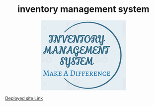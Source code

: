 
  <h1 align=center>inventory management system</h1>
  <div style="text-align:center"><img src="/asset/image/logo.png" alt="Inventory Management System Logo"/></div>
  
  <a href='web-01.leulnow.tech'>Deployed site Link</a>
  
  
